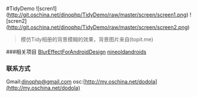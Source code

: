 #TidyDemo
![scren1] (http://git.oschina.net/dinophp/TidyDemo/raw/master/screen/screen1.png)
![scren2] (http://git.oschina.net/dinophp/TidyDemo/raw/master/screen/screen2.png)

> 模仿Tidy相册的背景模糊的效果，背景图片来自(topit.me)

###相关项目
[BlurEffectForAndroidDesign](https://github.com/PomepuyN/BlurEffectForAndroidDesign)
[nineoldandroids](http://nineoldandroids.com/)
### 联系方式
Gmail:dinophp@gmail.com
osc:[http://my.oschina.net/dodola](http://my.oschina.net/dodola)